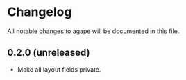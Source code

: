 # Changelog

All notable changes to agape will be documented in this file.

## 0.2.0 (unreleased)

- Make all layout fields private.
